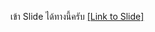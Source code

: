 เข้า Slide ได้ทางนี้ครับ [[Link to Slide]](https://docs.google.com/presentation/d/13xnBaqvx3MvsouQ4u2b5-T4Sb3Ls24fNe_teLF0RM5Y/edit?usp=sharing)
